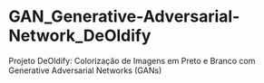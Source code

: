 # GAN_Generative-Adversarial-Network_DeOldify
Projeto DeOldify: Colorização de Imagens em Preto e Branco com Generative Adversarial Networks (GANs)
